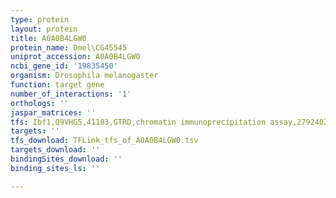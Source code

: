 ```yaml
---
type: protein
layout: protein
title: A0A0B4LGW0
protein_name: Dmel\CG45545
uniprot_accession: A0A0B4LGW0
ncbi_gene_id: '19835450'
organism: Drosophila melanogaster
function: target gene
number_of_interactions: '1'
orthologs: ''
jaspar_matrices: ''
tfs: Ibf1,Q9VHG5,41103,GTRD,chromatin immunoprecipitation assay,27924024%5Buid%5D,No
targets: ''
tfs_download: TFLink_tfs_of_A0A0B4LGW0.tsv
targets_download: ''
bindingSites_download: ''
binding_sites_ls: ''

---
```

